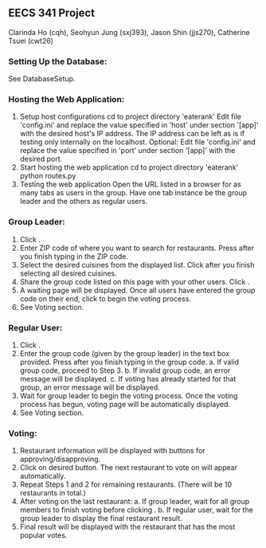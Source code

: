 ## EECS 341 Project
Clarinda Ho (cqh), Seohyun Jung (sxj393), Jason Shin (jjs270), Catherine Tsuei (cwt26)

### Setting Up the Database:
See DatabaseSetup.

### Hosting the Web Application:
1. Setup host configurations
   cd to project directory 'eaterank'
   Edit file 'config.ini' and replace the value specified in 'host' under section '[app]' with the desired host's IP address. The IP address can be left as is if testing only internally on the localhost.
   Optional: Edit file 'config.ini' and replace the value specified in 'port' under section '[app]' with the desired port.
2. Start hosting the web application
   cd to project directory 'eaterank'
   python routes.py
3. Testing the web application
   Open the URL listed in a browser for as many tabs as users in the group.
   Have one tab instance be the group leader and the others as regular users.

### Group Leader:
1. Click <Create a Group>.
2. Enter ZIP code of where you want to search for restaurants. Press <Enter> after you finish typing in the ZIP code.
3. Select the desired cuisines from the displayed list. Click <Submit> after you finish selecting all desired cuisines.
4. Share the group code listed on this page with your other users. Click <Enter Waiting Room>.
5. A waiting page will be displayed. Once all users have entered the group code on their end, click <Start Voting> to begin the voting process.
5. See Voting section.

### Regular User:
1. Click <Join an Existing Group>.
2. Enter the group code (given by the group leader) in the text box provided. Press <Enter> after you finish typing in the group code.
   a. If valid group code, proceed to Step 3.
   b. If invalid group code, an error message will be displayed.
   c. If voting has already started for that group, an error message will be displayed.
3. Wait for group leader to begin the voting process. Once the voting process has begun, voting page will be automatically displayed.
4. See Voting section.

### Voting:
1. Restaurant information will be displayed with buttons for approving/disapproving.
2. Click on desired button. The next restaurant to vote on will appear automatically.
3. Repeat Steps 1 and 2 for remaining restaurants. (There will be 10 restaurants in total.)
4. After voting on the last restaurant:
   a. If group leader, wait for all group members to finish voting before clicking <Display Results>.
   b. If regular user, wait for the group leader to display the final restaurant result.
5. Final result will be displayed with the restaurant that has the most popular votes.